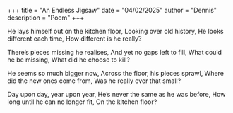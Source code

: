 +++
title = "An Endless Jigsaw"
date = "04/02/2025"
author = "Dennis"
description = "Poem"
+++

He lays himself out on the kitchen floor,
Looking over old history,
He looks different each time,
How different is he really?

There’s pieces missing he realises,
And yet no gaps left to fill,
What could he be missing,
What did he choose to kill?

He seems so much bigger now,
Across the floor, his pieces sprawl,
Where did the new ones come from,
Was he really ever that small?

Day upon day, year upon year,
He’s never the same as he was before,
How long until he can no longer fit,
On the kitchen floor?